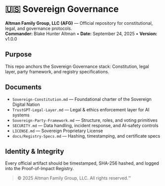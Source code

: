 # 🇺🇸 Sovereign Governance
**Altman Family Group, LLC (AFG)** — Official repository for constitutional, legal, and governance protocols.  
**Commander:** Blake Hunter Altman • **Date:** September 24, 2025 • **Version:** v1.0.0

## Purpose
This repo anchors the Sovereign Governance stack: Constitution, legal layer, party framework, and registry specifications.

## Documents
- `Sovereign-Constitution.md` — Foundational charter of the Sovereign Digital Nation
- `TrustGPT-Legal-Layer.md` — Legal & ethics enforcement layer for AI systems
- `Sovereign-Party-Framework.md` — Structure, roles, and voting primitives
- `SECURITY.md` — Data handling, incident response, and AI-safety controls
- `LICENSE.md` — Sovereign Proprietary License
- `docs/Registry-Specs.md` — Hashing, timestamping, and certificate specs

## Identity & Integrity
Every official artifact should be timestamped, SHA-256 hashed, and logged into the Proof-of-Impact Registry.

> © 2025 Altman Family Group, LLC. All rights reserved.™
